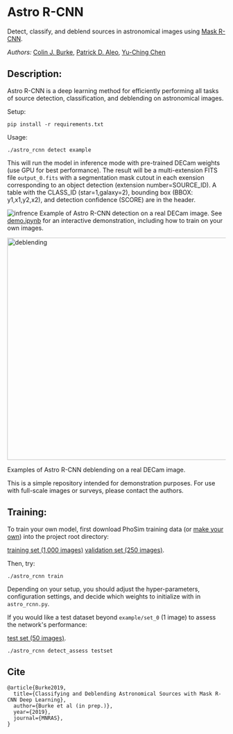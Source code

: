 # Astro R-CNN

Detect, classify, and deblend sources in astronomical images using [Mask R-CNN](https://github.com/matterport/Mask_RCNN).

*Authors:* 
[Colin J. Burke](https://astro.illinois.edu/directory/profile/colinjb2), [Patrick D. Aleo](https://astro.illinois.edu/directory/profile/paleo2), [Yu-Ching Chen](https://astro.illinois.edu/directory/profile/ycchen)

## Description:

Astro R-CNN is a deep learning method for efficiently performing all tasks of source detection, classification, and deblending on astronomical images.

Setup:
```
pip install -r requirements.txt
```

Usage:
```
./astro_rcnn detect example
```
This will run the model in inference mode with pre-trained DECam weights (use GPU for best performance). The result will be a multi-extension FITS file ```output_0.fits``` with a segmentation mask cutout in each exension corresponding to an object detection (extension number=SOURCE_ID). A table with the CLASS_ID (star=1,galaxy=2), bounding box (BBOX: y1,x1,y2,x2), and detection confidence (SCORE) are in the header.

![infrence](https://user-images.githubusercontent.com/13906989/61251399-f3588400-a71f-11e9-896d-e73008a4e0e3.png)
Example of Astro R-CNN detection on a real DECam image. See [demo.ipynb](https://github.com/burke86/deblend_maskrcnn/blob/master/demo.ipynb) for an interactive demonstration, including how to train on your own images. 

<img src="https://user-images.githubusercontent.com/13906989/61023273-e1b55c00-a36e-11e9-85df-cf7471a44aa9.png" alt="deblending" width="512"/>

Examples of Astro R-CNN deblending on a real DECam image.

This is a simple repository intended for demonstration purposes. For use with full-scale images or surveys, please contact the authors.

## Training:

To train your own model, first download PhoSim training data (or [make your own](https://bitbucket.org/phosim/phosim_release)) into the project root directory:

[training set (1,000 images)](https://uofi.box.com/s/svlkblkh5o4a3q3qwu7iks6r21cmmu64)
[validation set (250 images)](https://uofi.box.com/s/bmtkjrj9g832w9qybjd1yc4l6cyqx6cs).

Then, try:
```
./astro_rcnn train
```
Depending on your setup, you should adjust the hyper-parameters, configuration settings, and decide which weights to initialize with in ```astro_rcnn.py```.

If you would like a test dataset beyond ```example/set_0``` (1 image) to assess the network's performance:

[test set (50 images)](https://uofi.box.com/s/bmtkjrj9g832w9qybjd1yc4l6cyqx6cs).

```
./astro_rcnn detect_assess testset
```

## Cite

```
@article{Burke2019,
  title={Classifying and Deblending Astronomical Sources with Mask R-CNN Deep Learning},
  author={Burke et al (in prep.)},
  year={2019},
  journal={MNRAS},
}
```
